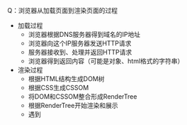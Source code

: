 Q：浏览器从加载页面到渲染页面的过程

- 加载过程
  - 浏览器根据DNS服务器得到域名的IP地址
  - 浏览器向这个IP服务器发送HTTP请求
  - 服务器接收到、处理并返回HTTP请求
  - 浏览器得到返回内容（可能是对象、html格式的字符串）
- 渲染过程
  - 根据HTML结构生成DOM树
  - 根据CSS生成CSSOM
  - 将DOM和CSSOM整合形成RenderTree
  - 根据RenderTree开始渲染和展示
  - 遇到<script>会执行并阻塞渲染

Q：为何要将CSS放在HTML头部？

- 让浏览器尽早拿到 CSS 尽早生成 CSSOM，然后在解析 HTML 之后可一次性生成最终的 RenderTree，渲染一次即可。
- 如果 CSS 放在 HTML 底部，会出现渲染卡顿的情况，影响性能和体验。

Q：为何要将JS放在HTML底部？

- 保证让浏览器优先渲染完现有的 HTML 内容，让用户先看到内容，体验好
- JS 执行如果涉及 DOM 操作，得等待 DOM 解析完成才行，JS 放在底部执行时，HTML 肯定都解析成了 DOM 结构。JS 如果放在 HTML 顶部，JS 执行的时候 HTML 还没来得及转换为 DOM 结构，可能会报错。